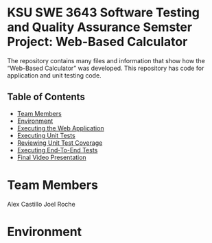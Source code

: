 # KSU SWE 3643 Software Testing and Quality Assurance Semster Project: Web-Based Calculator

The repository contains many files and information that show how the “Web-Based Calculator” was developed. This repository has code for application and unit testing code.

## Table of Contents

- [Team Members](#team-members )
- [Environment](#environment)
- [Executing the Web Application](#executing-the-web-application )
- [Executing Unit Tests](#executing-unit-tests )
- [Reviewing Unit Test Coverage](#reviewing-unit-test-coverage )
- [Executing End-To-End Tests](#executing-end-to-end-tests )
- [Final Video Presentation ](#final-video-presentation )


# Team Members 
Alex Castillo
Joel Roche 

# Environment

